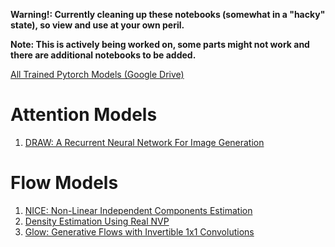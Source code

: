 **Warning!: Currently cleaning up these notebooks (somewhat in a "hacky" state), so view and use at your own peril.**

**Note: This is actively being worked on, some parts might not work and there are additional notebooks to be added.**

[All Trained Pytorch Models (Google Drive)](https://drive.google.com/drive/folders/1Uh4wO9dwKD3WlqFVZXUaTnG4v2MfeYpW?usp=sharing)

# Attention Models
1. [DRAW: A Recurrent Neural Network For Image Generation](https://arxiv.org/pdf/1502.04623.pdf)

# Flow Models
1. [NICE: Non-Linear Independent Components Estimation](https://arxiv.org/pdf/1410.8516.pdf)
2. [Density Estimation Using Real NVP](https://arxiv.org/pdf/1605.08803.pdf)
3. [Glow: Generative Flows with Invertible 1x1 Convolutions](https://arxiv.org/pdf/1807.03039.pdf)
